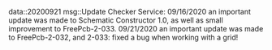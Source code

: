 data::20200921
msg::Update Checker Service:
09/16/2020 an important update was made to Schematic Constructor 1.0, as well as small improvement to FreePcb-2-033. 
09/21/2020 an important update was made to FreePcb-2-032, and 2-033: fixed a bug when working with a grid!

